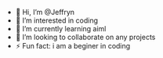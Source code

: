 - 👋 Hi, I’m @Jeffryn
- 👀 I’m interested in coding
- 🌱 I’m currently learning aiml
- 💞️ I’m looking to collaborate on any projects
- ⚡ Fun fact: i am a beginer in coding

<!---
Jeffryn/Jeffryn is a ✨ special ✨ repository because its `README.md` (this file) appears on your GitHub profile.
You can click the Preview link to take a look at your changes.
--->
